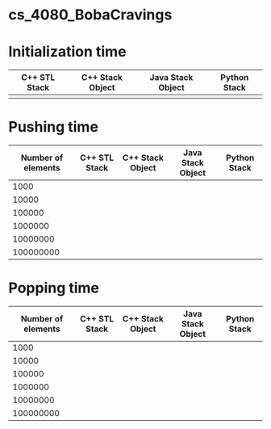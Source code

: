 # cs_4080_BobaCravings

# Initialization time
| C++ STL Stack | C++ Stack Object | Java Stack Object | Python Stack |
| :---: | :---: | :---: | :---: |
| | | | |


# Pushing time
| Number of elements | C++ STL Stack | C++ Stack Object | Java Stack Object | Python Stack |
| --- | :---: | :---: | :---: | :---: |
| 1000 | | | | |
| 10000 | | | | |
| 100000 | | | | |
| 1000000 | | | | |
| 10000000 | | | | |
| 100000000 | | | | |

# Popping time
| Number of elements | C++ STL Stack | C++ Stack Object | Java Stack Object | Python Stack |
| --- | :---: | :---: | :---: | :---: |
| 1000 | | | | |
| 10000 | | | | |
| 100000 | | | | |
| 1000000 | | | | |
| 10000000 | | | | |
| 100000000 | | | | |
